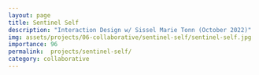 ```yaml
---
layout: page
title: Sentinel Self
description: "Interaction Design w/ Sissel Marie Tonn (October 2022)"
img: assets/projects/06-collaborative/sentinel-self/sentinel-self.jpg
importance: 96
permalink:  projects/sentinel-self/
category: collaborative
---
```

